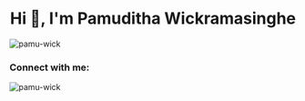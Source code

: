 <h1 align="center">Hi 👋, I'm Pamuditha Wickramasinghe</h1>
<p align="left"> <img src="https://komarev.com/ghpvc/?username=pamu-wick&label=Profile%20views&color=0e75b6&style=flat" alt="pamu-wick" /> </p>

<h3 align="left">Connect with me:</h3>
<p align="left">
</p>

<p><img align="center" src="https://github-readme-streak-stats.herokuapp.com/?user=pamu-wick&" alt="pamu-wick" /></p>
